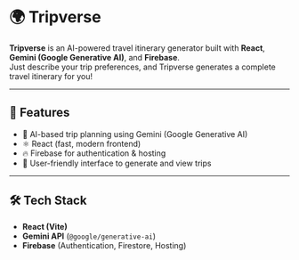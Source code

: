 # 🌍 Tripverse

**Tripverse** is an AI-powered travel itinerary generator built with **React**, **Gemini (Google Generative AI)**, and **Firebase**.  
Just describe your trip preferences, and Tripverse generates a complete travel itinerary for you!

---

## 🚀 Features

- 🤖 AI-based trip planning using Gemini (Google Generative AI)
- ⚛️ React (fast, modern frontend)
- 🔥 Firebase for authentication & hosting
- 🧳 User-friendly interface to generate and view trips

---

## 🛠️ Tech Stack

- **React (Vite)**
- **Gemini API** (`@google/generative-ai`)
- **Firebase** (Authentication, Firestore, Hosting)
